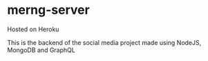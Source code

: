 # merng-server

Hosted on Heroku

This is the backend of the social media project made using NodeJS, MongoDB and GraphQL
